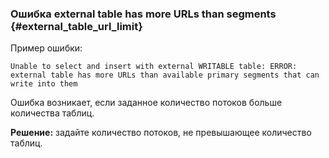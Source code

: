 ### Ошибка external table has more URLs than segments {#external_table_url_limit}

Пример ошибки:

```pgsql
Unable to select and insert with external WRITABLE table: ERROR: external table has more URLs than available primary segments that can write into them
```

Ошибка возникает, если заданное количество потоков больше количества таблиц.

**Решение:** задайте количество потоков, не превышающее количество таблиц.